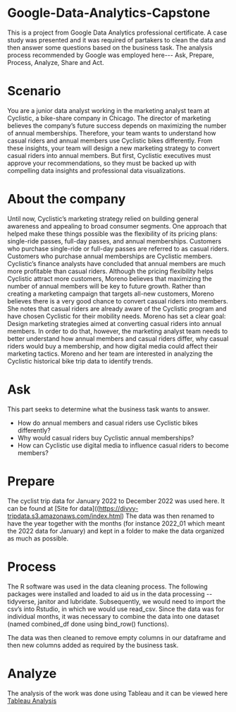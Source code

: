 # Google-Data-Analytics-Capstone
This is a project from Google Data Analytics professional certificate. A case study was presented and it was required of partakers to clean the data and then answer some questions based on the business task. The analysis process recommended by Google was employed here--- Ask, Prepare, Process, Analyze, Share and Act.

# Scenario
You are a junior data analyst working in the marketing analyst team at Cyclistic, a bike-share company in Chicago. The director of marketing believes the company’s future success depends on maximizing the number of annual memberships. Therefore, your team wants to understand how casual riders and annual members use Cyclistic bikes differently. From these insights, your team will design a new marketing strategy to convert casual riders into annual members. But first, Cyclistic executives must approve your recommendations, so they must be backed up with compelling data insights and professional data visualizations.

# About the company
Until now, Cyclistic’s marketing strategy relied on building general awareness and appealing to broad consumer segments. One approach that helped make these things possible was the flexibility of its pricing plans: single-ride passes, full-day passes, and annual memberships. Customers who purchase single-ride or full-day passes are referred to as casual riders. Customers who purchase annual memberships are Cyclistic members. Cyclistic’s finance analysts have concluded that annual members are much more profitable than casual riders. Although the pricing flexibility helps Cyclistic attract more customers, Moreno believes that maximizing the number of annual members will be key to future growth. Rather than creating a marketing campaign that targets all-new customers, Moreno believes there is a very good chance to convert casual riders into members. She notes that casual riders are already aware of the Cyclistic
program and have chosen Cyclistic for their mobility needs. Moreno has set a clear goal: Design marketing strategies aimed at converting casual riders into annual members. In order to do that, however, the marketing analyst team needs to better understand how annual members and casual riders differ, why casual riders would buy a membership, and how digital media could affect their marketing tactics. Moreno and her team are interested in analyzing the Cyclistic historical bike trip data to identify trends.


# Ask
This part seeks to determine what the business task wants to answer. 
- How do annual members and casual riders use Cyclistic bikes differently?
- Why would casual riders buy Cyclistic annual memberships?
- How can Cyclistic use digital media to influence casual riders to become members?

# Prepare
The cyclist trip data for January 2022 to December 2022 was used here. It can be found at [Site for data]((https://divvy-tripdata.s3.amazonaws.com/index.html) The data was then renamed to have the year together with the months (for instance 2022_01 which meant the 2022 data for January) and kept in a folder to make the data organized as much as possible.


# Process
The R software was used in the data cleaning process. The following packages were installed and loaded to aid us in the data processing --tidyverse, janitor and lubridate.
Subsequently, we would need to import the csv’s into Rstudio, in which we would use read_csv. Since the data was for individual months, it was necessary to combine the data into one dataset (named combined_df done using bind_row() functions).

The data was then cleaned to remove empty columns in our dataframe and then new columns added as required by the business task.

# Analyze 
The analysis of the work was done using Tableau and it can be viewed here [Tableau Analysis](https://public.tableau.com/app/profile/frank.amo.agyei.owusu/viz/BikeProject-GoogleDataAnalyticsCapstoneCaseStudy1/Dashboard1)



